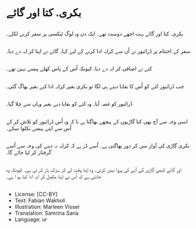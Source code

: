 # بکری. کتا اور گائے

##
بکری. کتا اور گائے بہت اچھے دوست تھے۔ ایک دن وہ لوگ ٹیکسی پر سفر کرنے لکلے۔

##
سفر کے اختتام پر ڈرائیور نے اُن سے کرایہ ادا کرنے کے لیے کہا۔ گائے نے اپنا کر ایہ دے دیا۔

##
کتے نے اضافی کر ایہ دے دیا، کیونکہ اُس کے پاس کھلے پیسے نہیں تھے۔

##
جب ڈرائیور کتے کو اُس کا بقایا دینے ہی لگا تو بکری بغیر کرایہ ادا کیے بغیر بھاگ گئی۔

##
ڈرائیور کو غصہ آیا۔ وہ کتے کو بقایا دیے بغیر وہاں سے چلا گیا۔

##
اسی وجہ سے آج بھی کتا گاڑیوں کے پیچھے بھاگتا ہے تا کہ وہ اُس ڈرائیور کو تلاش کر کے اُس سے اپنے پیسے نکلوا سکے۔

##
بکری گاڑی کی آواز سن کر دور بھاگتی ہے۔ اُسے ڈر ہے کہ کرایہ نہ دینے کی وجہ سے اُسے گرفتار کر لیا جائے گا۔

##
اور گائے کبھی گاڑی کے آنے کی پروا نہیں کرتی۔ وہ اپنا وقت لے کر سڑک پار کر تی ہے۔ کیونکہ وہ جانتی ہے کہ اُس نے اپنا مکمل کر ایہ ادا کیا ہو ا ہے۔

##
* License: [CC-BY]
* Text: Fabian Wakholi
* Illustration: Marleen Visser
* Translation: Samrina Sana
* Language: ur

